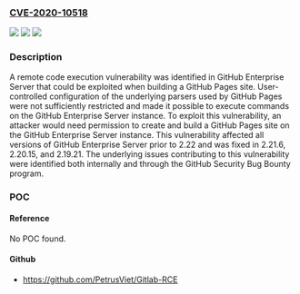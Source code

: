 ### [CVE-2020-10518](https://cve.mitre.org/cgi-bin/cvename.cgi?name=CVE-2020-10518)
![](https://img.shields.io/static/v1?label=Product&message=GitHub%20Enterprise%20Server&color=blue)
![](https://img.shields.io/static/v1?label=Version&message=2.19%3C%202.19.21%20&color=brighgreen)
![](https://img.shields.io/static/v1?label=Vulnerability&message=CWE-77%3A%20Command%20Injection%20-%20Generic&color=brighgreen)

### Description

A remote code execution vulnerability was identified in GitHub Enterprise Server that could be exploited when building a GitHub Pages site. User-controlled configuration of the underlying parsers used by GitHub Pages were not sufficiently restricted and made it possible to execute commands on the GitHub Enterprise Server instance. To exploit this vulnerability, an attacker would need permission to create and build a GitHub Pages site on the GitHub Enterprise Server instance. This vulnerability affected all versions of GitHub Enterprise Server prior to 2.22 and was fixed in 2.21.6, 2.20.15, and 2.19.21. The underlying issues contributing to this vulnerability were identified both internally and through the GitHub Security Bug Bounty program.

### POC

#### Reference
No POC found.

#### Github
- https://github.com/PetrusViet/Gitlab-RCE

